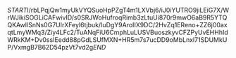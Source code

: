 $START$I/rbLPqjQw1myUkVYQSuoHpPZgT4m1LXVbj6/iJ0iYUTRO9jiLEiG7X/WrWJikiSOGLiCAFwivID/s0SRJWoHufroqRimb3zLtuUi870r9mwO6aB9R5YTQQKAwIlSnNs0G7UIrXFeyl6tjbuk/IuDgY9AroIIX9DC/2HvZq1EReno+ZZ6j00axqtLmyWMq3/Ziy4LFc2/TuANqFiU6CmphLuLUSVBuoszkyvCFZPyUvEHHhIdWRkKM+Dv0ssIEedd88pGdLSUfMXN+HR5m7s7ucDD9oMbLnxl71SDUMkUP/VxmgB7B62D54pzVt7vd2g$END$